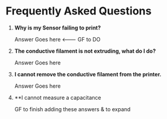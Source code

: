 # Frequently Asked Questions #

1. **Why is my Sensor failing to print?**

    Answer Goes here  <--- GF to DO

2. **The conductive filament is not extruding, what do I do?**

    Answer Goes here

3. **I cannot remove the conductive filament from the printer.**

    Answer Goes here

4. **I cannot measure a capacitance

    GF to finish adding these answers & to expand
 
